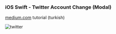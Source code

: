 ### iOS Swift - Twitter Account Change (Modal)

[medium.com](https://medium.com/@abdbatue/swift-twitter-hesap-değiştirme-menüsü-nasıl-yapılır-52950886d100) tutorial (turkish)

![twitter](https://cdn-images-1.medium.com/max/1600/1*H4zJI9MX6WbAOCkv26O9Gw.gif)